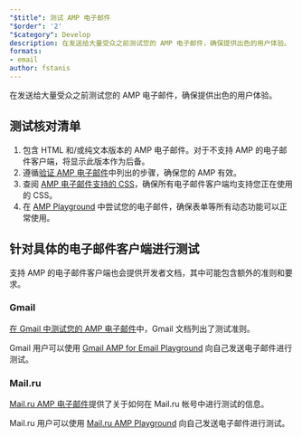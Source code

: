 ```yaml
---
"$title": 测试 AMP 电子邮件
"$order": '2'
"$category": Develop
description: 在发送给大量受众之前测试您的 AMP 电子邮件，确保提供出色的用户体验。
formats:
- email
author: fstanis
---
```


在发送给大量受众之前测试您的 AMP 电子邮件，确保提供出色的用户体验。

## 测试核对清单

1. 包含 HTML 和/或纯文本版本的 AMP 电子邮件。对于不支持 AMP 的电子邮件客户端，将显示此版本作为后备。
2. 遵循[验证 AMP 电子邮件](/content/amp-dev/documentation/guides-and-tutorials/learn/validation-workflow/validate_emails.md)中列出的步骤，确保您的 AMP 有效。
3. 查阅 [AMP 电子邮件支持的 CSS](/content/amp-dev/documentation/guides-and-tutorials/learn/email-spec/amp-email-css.md)，确保所有电子邮件客户端均支持您正在使用的 CSS。
4. 在 [AMP Playground](https://playground.amp.dev/?runtime=amp4email) 中尝试您的电子邮件，确保表单等所有动态功能可以正常使用。

## 针对具体的电子邮件客户端进行测试

支持 AMP 的电子邮件客户端也会提供开发者文档，其中可能包含额外的准则和要求。

### Gmail

[在 Gmail 中测试您的 AMP 电子邮件](https://developers.google.com/gmail/ampemail/testing-dynamic-email)中，Gmail 文档列出了测试准则。

Gmail 用户可以使用 [Gmail AMP for Email Playground](https://amp.gmail.dev/playground/) 向自己发送电子邮件进行测试。

### Mail.ru

[Mail.ru AMP 电子邮件](https://postmaster.mail.ru/amp)提供了关于如何在 Mail.ru 帐号中进行测试的信息。

Mail.ru 用户可以使用 [Mail.ru AMP Playground](https://postmaster.mail.ru/amp/playground.html) 向自己发送电子邮件进行测试。
